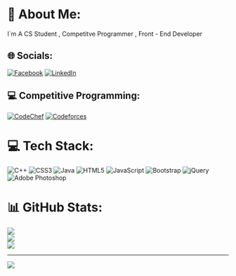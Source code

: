 # 💫 About Me:
I`m A CS Student , Competitve Programmer , Front - End Developer


## 🌐 Socials:
[![Facebook](https://img.shields.io/badge/Facebook-%231877F2.svg?logo=Facebook&logoColor=white)](https://facebook.com/AboWahbaZ) 
[![LinkedIn](https://img.shields.io/badge/LinkedIn-%230077B5.svg?logo=linkedin&logoColor=white)](https://linkedin.com/in/ahmed-mohammed-wahba-485bb8273) 


## 💻 Competitive Programming:
[![CodeChef](https://i.imgur.com/fcxoLU4.png)](https://www.codechef.com/users/abo_wahbaz) 
[![Codeforces](https://i.imgur.com/13XCTeB.png)](https://www.codechef.com/users/abo_wahbaz) 


# 💻 Tech Stack:
![C++](https://img.shields.io/badge/c++-%2300599C.svg?style=plastic&logo=c%2B%2B&logoColor=white) ![CSS3](https://img.shields.io/badge/css3-%231572B6.svg?style=plastic&logo=css3&logoColor=white) ![Java](https://img.shields.io/badge/java-%23ED8B00.svg?style=plastic&logo=java&logoColor=white) ![HTML5](https://img.shields.io/badge/html5-%23E34F26.svg?style=plastic&logo=html5&logoColor=white) ![JavaScript](https://img.shields.io/badge/javascript-%23323330.svg?style=plastic&logo=javascript&logoColor=%23F7DF1E) ![Bootstrap](https://img.shields.io/badge/bootstrap-%23563D7C.svg?style=plastic&logo=bootstrap&logoColor=white) ![jQuery](https://img.shields.io/badge/jquery-%230769AD.svg?style=plastic&logo=jquery&logoColor=white) ![Adobe Photoshop](https://img.shields.io/badge/adobephotoshop-%2331A8FF.svg?style=plastic&logo=adobephotoshop&logoColor=white)
# 📊 GitHub Stats:
![](https://github-readme-stats.vercel.app/api?username=abowahbaz&theme=onedark&hide_border=false&include_all_commits=false&count_private=false)<br/>
![](https://github-readme-streak-stats.herokuapp.com/?user=abowahbaz&theme=onedark&hide_border=false)<br/>
![](https://github-readme-stats.vercel.app/api/top-langs/?username=abowahbaz&theme=onedark&hide_border=false&include_all_commits=false&count_private=false&layout=compact)

---
[![](https://visitcount.itsvg.in/api?id=abowahbaz&icon=5&color=12)](https://visitcount.itsvg.in)

<!-- Proudly created with GPRM ( https://gprm.itsvg.in ) -->
